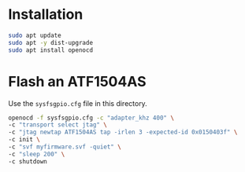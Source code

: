 # Installation

```sh
sudo apt update
sudo apt -y dist-upgrade
sudo apt install openocd
```

# Flash an ATF1504AS

Use the `sysfsgpio.cfg` file in this directory.

```sh
openocd -f sysfsgpio.cfg -c "adapter_khz 400" \
-c "transport select jtag" \
-c "jtag newtap ATF1504AS tap -irlen 3 -expected-id 0x0150403f" \
-c init \
-c "svf myfirmware.svf -quiet" \
-c "sleep 200" \
-c shutdown
```
